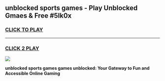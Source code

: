 
## unblocked sports games - Play Unblocked Gmaes & Free #5lk0x
<h3>
<a href="https://news.freeplayer.one?title=unblocked_sports_games&ref=03M">CLICK TO PLAY</a></h3>
<hr>

<h3>
<a href="https://news.freeplayer.one?title=unblocked_sports_games&ref=03M">CLICK 2 PLAY</a>
  
</h3>

<a href="https://news.freeplayer.one?title=unblocked_sports_games&ref=03M"><img src="https://clearcache.store/games.png"></a>


**unblocked sports games games unblocked: Your Gateway to Fun and Accessible Online Gaming**

